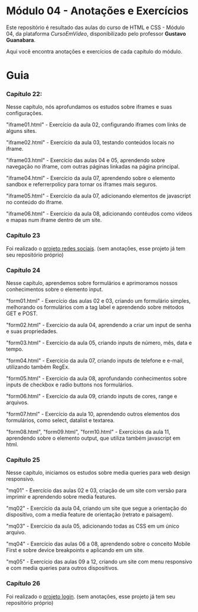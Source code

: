 # Módulo 04 - Anotações e Exercícios
 
 Este repositório é resultado das aulas do curso de HTML e CSS - Módulo 04, da plataforma _CursoEmVídeo_, disponibilizado pelo professor **Gustavo Guanabara**.
 
 Aqui você encontra anotações e exercícios de cada capítulo do módulo.
 
 # Guia
 
 ### Capítulo 22:
 
 Nesse capítulo, nós aprofundamos os estudos sobre iframes e suas configurações.
 
 "iframe01.html" - Exercício da aula 02, configurando iframes com links de alguns sites.
 
 "iframe02.html" - Exercício da aula 03, testando conteúdos locais no iframe.
 
 "iframe03.html" - Exercício das aulas 04 e 05, aprendendo sobre navegação no iframe, com outras páginas linkadas na página principal.
 
 "iframe04.html" - Exercício da aula 07, aprendendo sobre o elemento sandbox e referrerpolicy para tornar os iframes mais seguros.
 
 "iframe05.html" - Exercício da aula 07, adicionando elementos de javascript no conteúdo do iframe.
 
 "iframe06.html" - Exercício da aula 08, adicionando contéudos como vídeos e mapas num iframe dentro de um site.
 
 ### Capítulo 23
 
  Foi realizado o [projeto redes sociais](https://github.com/nataliegcabral/projeto-redes-sociais).
 (sem anotações, esse projeto já tem seu repositório próprio)
 
 ### Capítulo 24
 
 Nesse capítulo, aprendemos sobre formulários e aprimoramos nossos conhecimentos sobre o elemento input.
 
 "form01.html" - Exercício das aulas 02 e 03, criando um formulário simples, melhorando os formulários com a tag label e aprendendo sobre métodos GET e POST.
 
 "form02.html" - Exercício da aula 04, aprendendo a criar um input de senha e suas propriedades. 
 
 "form03.html" - Exercício da aula 05, criando inputs de número, mês, data e tempo.
 
 "form04.html" - Exercício da aula 07, criando inputs de telefone e e-mail, utilizando também RegEx.
 
 "form05.html" - Exercício da aula 08, aprofundando conhecimentos sobre inputs de checkbox e radio buttons nos formulários.
 
 "form06.html" - Exercício da aula 09, criando inputs de cores, range e arquivos.
 
 "form07.html" - Exercício da aula 10, aprendendo outros elementos dos formulários, como select, datalist e textarea.
 
 "form08.html", "form09.html", "form10.html"  - Exercícios da aula 11, aprendendo sobre o elemento output, que utiliza também javascript em html.
 
 ### Capítulo 25
 
 Nesse capítulo, iniciamos os estudos sobre media queries para web design responsivo.
 
 "mq01" - Exercício das aulas 02 e 03, criação de um site com versão para imprimir e aprendendo sobre media features.
 
 "mq02" - Exercício da aula 04, criando um site que segue a orientação do dispositivo, com a media feature de orientação (retrato e paisagem).
 
 "mq03" - Exercício da aula 05, adicionando todas as CSS em um único arquivo.
 
 "mq04" - Exercício das aulas 06 a 08, aprendendo sobre o conceito Mobile First e sobre device breakpoints e aplicando em um site.
 
 "mq05" - Exercício das aulas 09 a 12, criando um site com menu responsivo e com media queries para outros dispositivos.
 
 ### Capítulo 26
 
 Foi realizado o [projeto login](https://github.com/nataliegcabral/projeto-login).
 (sem anotações, esse projeto já tem seu repositório próprio)


 
 
 
 

